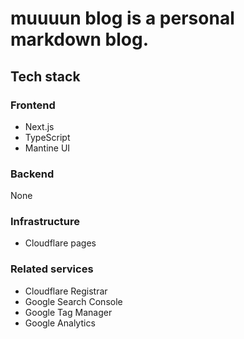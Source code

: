 # muuuun blog is a personal markdown blog.

## Tech stack

### Frontend

- Next.js
- TypeScript
- Mantine UI

### Backend

None

### Infrastructure

- Cloudflare pages

### Related services

- Cloudflare Registrar
- Google Search Console
- Google Tag Manager
- Google Analytics

